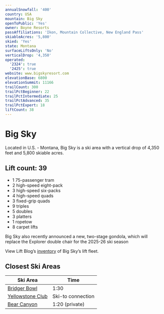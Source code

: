 ```yaml
---
annualSnowfall: '400'
country: USA
mountain: Big Sky
openToPublic: 'Yes'
owner: Boyne Resorts
passAffiliations: 'Ikon, Mountain Collective, New England Pass'
skiableAcres: '5,800'
skied: 'Yes'
state: Montana
surfaceLiftsOnly: 'No'
verticalDrop: '4,350'
operated:
  '2324': true
  '2425': true
website: www.bigskyresort.com
elevationBase: 6800
elevationSummit: 11166
trailCount: 300
trailPctBeginner: 22
trailPctIntermediate: 25
trailPctAdvanced: 35
trailPctExpert: 18
liftCount: 38
---
```



# Big Sky

Located in U.S. - Montana, Big Sky is a ski area with a vertical drop of 4,350 feet and 5,800 skiable acres.

## Lift count: 39

- 1 75-passenger tram
- 2 high-speed eight-pack
- 3 high-speed six-packs
- 4 high-speed quads
- 3 fixed-grip quads
- 9 triples
- 5 doubles
- 3 platters
- 1 ropetow
- 8 carpet lifts

Big Sky also recently announced a new, two-stage gondola, which will replace the Explorer double chair for the 2025-26 ski season

 View Lift Blog’s [inventory](https://liftblog.com/big-sky-resort-mt/) of Big Sky’s lift fleet.

## Closest Ski Areas

| Ski Area | Time |
|----------|----------|
|    [Bridger Bowl](@bridger-bowl)      | 1:30          |
|    [Yellowstone Club](@yellowstone-club) | Ski-to connection |
|    [Bear Canyon](@bear-canyon)        | 1:20 (private)    |
